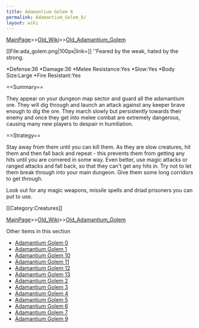 ```yaml
---
title: Adamantium Golem 8
permalink: Adamantium_Golem_8/
layout: wiki
---
```


[MainPage](/keeperrl_wiki/ "wikilink")>>[Old_Wiki](/keeperrl_wiki/Old_Wiki "wikilink")>>[Old_Adamantium_Golem](/keeperrl_wiki/Old_Adamantium_Golem "wikilink")

[[File:ada_golem.png|100px|link=]]
''Feared by the weak, hated by the strong.

*Defense:36
*Damage:36
*Melee Resistance:Yes
*Slow:Yes
*Body Size:Large
*Fire Resistant:Yes

==Summary==

They appear on your dungeon map sector and guard all the adamantium ore. They will dig through and launch an attack against any keeper brave enough to dig the ore. They march slowly but persistently towards their enemy and once they get into melee combat are extremely dangerous, causing many new players to despair in humiliation.

==Strategy==

Stay away from them until you can kill them. As they are slow creatures, hit them and then fall back and repeat - this prevents them from getting any hits until you are cornered in some way. Even better, use magic attacks or ranged attacks and fall back, so that they can't get any hits in. Try not to let them break through into your main dungeon. Give them some long corridors to get through.

Look out for any magic weapons, missile spells and driad prisoners you can put to use.

[[Category:Creatures]]

[MainPage](/keeperrl_wiki/ "wikilink")>>[Old_Wiki](/keeperrl_wiki/Old_Wiki "wikilink")>>[Old_Adamantium_Golem](/keeperrl_wiki/Old_Adamantium_Golem "wikilink")

Other items in this section
-    [Adamantium Golem 0](/keeperrl_wiki/Adamantium_Golem_0 "wikilink")
-    [Adamantium Golem 1](/keeperrl_wiki/Adamantium_Golem_1 "wikilink")
-    [Adamantium Golem 10](/keeperrl_wiki/Adamantium_Golem_10 "wikilink")
-    [Adamantium Golem 11](/keeperrl_wiki/Adamantium_Golem_11 "wikilink")
-    [Adamantium Golem 12](/keeperrl_wiki/Adamantium_Golem_12 "wikilink")
-    [Adamantium Golem 13](/keeperrl_wiki/Adamantium_Golem_13 "wikilink")
-    [Adamantium Golem 2](/keeperrl_wiki/Adamantium_Golem_2 "wikilink")
-    [Adamantium Golem 3](/keeperrl_wiki/Adamantium_Golem_3 "wikilink")
-    [Adamantium Golem 4](/keeperrl_wiki/Adamantium_Golem_4 "wikilink")
-    [Adamantium Golem 5](/keeperrl_wiki/Adamantium_Golem_5 "wikilink")
-    [Adamantium Golem 6](/keeperrl_wiki/Adamantium_Golem_6 "wikilink")
-    [Adamantium Golem 7](/keeperrl_wiki/Adamantium_Golem_7 "wikilink")
-    [Adamantium Golem 9](/keeperrl_wiki/Adamantium_Golem_9 "wikilink")
